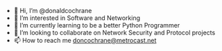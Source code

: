 - 👋 Hi, I’m @donaldcochrane
- 👀 I’m interested in Software and Networking
- 🌱 I’m currently learning to be a better Python Programmer
- 💞️ I’m looking to collaborate on Network Security and Protocol projects
- 📫 How to reach me doncochrane@metrocast.net

<!---
donaldcochrane/donaldcochrane is a ✨ special ✨ repository because its `README.md` (this file) appears on your GitHub profile.
You can click the Preview link to take a look at your changes.
--->
